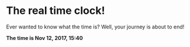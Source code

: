 # The real time clock!

Ever wanted to know what the time is? Well, your journey is about to end!

**The time is Nov 12, 2017, 15:40**